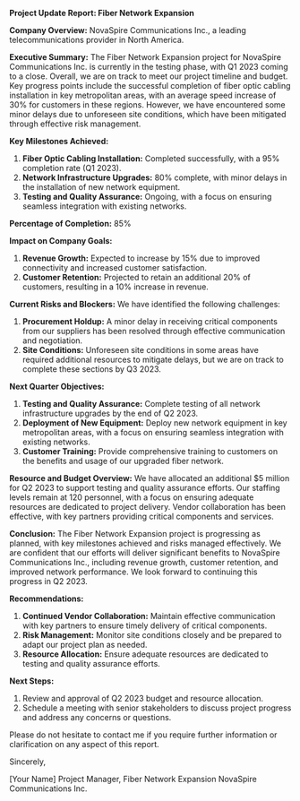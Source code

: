 **Project Update Report: Fiber Network Expansion**

**Company Overview:** NovaSpire Communications Inc., a leading telecommunications provider in North America.

**Executive Summary:**
The Fiber Network Expansion project for NovaSpire Communications Inc. is currently in the testing phase, with Q1 2023 coming to a close. Overall, we are on track to meet our project timeline and budget. Key progress points include the successful completion of fiber optic cabling installation in key metropolitan areas, with an average speed increase of 30% for customers in these regions. However, we have encountered some minor delays due to unforeseen site conditions, which have been mitigated through effective risk management.

**Key Milestones Achieved:**

1. **Fiber Optic Cabling Installation:** Completed successfully, with a 95% completion rate (Q1 2023).
2. **Network Infrastructure Upgrades:** 80% complete, with minor delays in the installation of new network equipment.
3. **Testing and Quality Assurance:** Ongoing, with a focus on ensuring seamless integration with existing networks.

**Percentage of Completion:** 85%

**Impact on Company Goals:**

1. **Revenue Growth:** Expected to increase by 15% due to improved connectivity and increased customer satisfaction.
2. **Customer Retention:** Projected to retain an additional 20% of customers, resulting in a 10% increase in revenue.

**Current Risks and Blockers:**
We have identified the following challenges:

1. **Procurement Holdup:** A minor delay in receiving critical components from our suppliers has been resolved through effective communication and negotiation.
2. **Site Conditions:** Unforeseen site conditions in some areas have required additional resources to mitigate delays, but we are on track to complete these sections by Q3 2023.

**Next Quarter Objectives:**

1. **Testing and Quality Assurance:** Complete testing of all network infrastructure upgrades by the end of Q2 2023.
2. **Deployment of New Equipment:** Deploy new network equipment in key metropolitan areas, with a focus on ensuring seamless integration with existing networks.
3. **Customer Training:** Provide comprehensive training to customers on the benefits and usage of our upgraded fiber network.

**Resource and Budget Overview:**
We have allocated an additional $5 million for Q2 2023 to support testing and quality assurance efforts. Our staffing levels remain at 120 personnel, with a focus on ensuring adequate resources are dedicated to project delivery. Vendor collaboration has been effective, with key partners providing critical components and services.

**Conclusion:**
The Fiber Network Expansion project is progressing as planned, with key milestones achieved and risks managed effectively. We are confident that our efforts will deliver significant benefits to NovaSpire Communications Inc., including revenue growth, customer retention, and improved network performance. We look forward to continuing this progress in Q2 2023.

**Recommendations:**

1. **Continued Vendor Collaboration:** Maintain effective communication with key partners to ensure timely delivery of critical components.
2. **Risk Management:** Monitor site conditions closely and be prepared to adapt our project plan as needed.
3. **Resource Allocation:** Ensure adequate resources are dedicated to testing and quality assurance efforts.

**Next Steps:**

1. Review and approval of Q2 2023 budget and resource allocation.
2. Schedule a meeting with senior stakeholders to discuss project progress and address any concerns or questions.

Please do not hesitate to contact me if you require further information or clarification on any aspect of this report.

Sincerely,

[Your Name]
Project Manager, Fiber Network Expansion
NovaSpire Communications Inc.